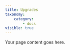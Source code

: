 ```yaml
---
title: Upgrades
taxonomy:
    category:
        - docs
visible: true
---
```


Your page content goes here.
